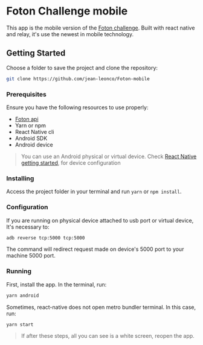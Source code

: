 # Foton Challenge mobile

This app is the mobile version of the [Foton challenge](https://github.com/FotonTech/join). Built with react native and relay, it's use the newest in mobile technology.

## Getting Started

Choose a folder to save the project and clone the repository:

```sh
git clone https://github.com/jean-leonco/Foton-mobile
```

### Prerequisites

Ensure you have the following resources to use properly:

- [Foton api](https://github.com/jean-leonco/Foton-mono)
- Yarn or npm
- React Native cli
- Android SDK
- Android device

> You can use an Android physical or virtual device. Check [React Native getting started](https://facebook.github.io/react-native/docs/0.60/getting-started), for device configuration

### Installing

Access the project folder in your terminal and run `yarn` or `npm install`.

### Configuration

If you are running on physical device attached to usb port or virtual device, It's necessary to:

```sh
adb reverse tcp:5000 tcp:5000
```

The command will redirect request made on device's 5000 port to your machine 5000 port.

### Running

First, install the app. In the terminal, run:

```sh
yarn android
```

Sometimes, react-native does not open metro bundler terminal. In this case, run:

```bash
yarn start
```

> If after these steps, all you can see is a white screen, reopen the app.
